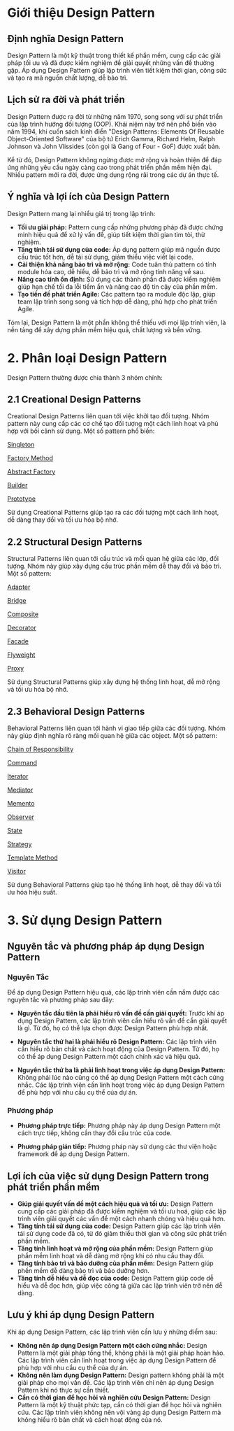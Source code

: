 # Giới thiệu Design Pattern

## Định nghĩa Design Pattern

Design Pattern là một kỹ thuật trong thiết kế phần mềm, cung cấp các giải pháp tối ưu và đã được kiểm nghiệm để giải quyết những vấn đề thường gặp. Áp dụng Design Pattern giúp lập trình viên tiết kiệm thời gian, công sức và tạo ra mã nguồn chất lượng, dễ bảo trì.

## Lịch sử ra đời và phát triển

Design Pattern được ra đời từ những năm 1970, song song với sự phát triển của lập trình hướng đối tượng (OOP). Khái niệm này trở nên phổ biến vào năm 1994, khi cuốn sách kinh điển "Design Patterns: Elements Of Reusable Object-Oriented Software" của bộ tứ Erich Gamma, Richard Helm, Ralph Johnson và John Vlissides (còn gọi là Gang of Four - GoF) được xuất bản.

Kể từ đó, Design Pattern không ngừng được mở rộng và hoàn thiện để đáp ứng những yêu cầu ngày càng cao trong phát triển phần mềm hiện đại. Nhiều pattern mới ra đời, được ứng dụng rộng rãi trong các dự án thực tế.

## Ý nghĩa và lợi ích của Design Pattern

Design Pattern mang lại nhiều giá trị trong lập trình:

- **Tối ưu giải pháp:** Pattern cung cấp những phương pháp đã được chứng minh hiệu quả để xử lý vấn đề, giúp tiết kiệm thời gian tìm tòi, thử nghiệm.
- **Tăng tính tái sử dụng của code:** Áp dụng pattern giúp mã nguồn được cấu trúc tốt hơn, dễ tái sử dụng, giảm thiểu việc viết lại code.
- **Cải thiện khả năng bảo trì và mở rộng:** Code tuân thủ pattern có tính module hóa cao, dễ hiểu, dễ bảo trì và mở rộng tính năng về sau.
- **Nâng cao tính ổn định:** Sử dụng các thành phần đã được kiểm nghiệm giúp hạn chế tối đa lỗi tiềm ẩn và nâng cao độ tin cậy của phần mềm.
- **Tạo tiền đề phát triển Agile:** Các pattern tạo ra module độc lập, giúp team lập trình song song và tích hợp dễ dàng, phù hợp cho phát triển Agile.

Tóm lại, Design Pattern là một phần không thể thiếu với mọi lập trình viên, là nền tảng để xây dựng phần mềm hiệu quả, chất lượng và bền vững.

# 2. Phân loại Design Pattern

Design Pattern thường được chia thành 3 nhóm chính:

## 2.1 Creational Design Patterns

Creational Design Patterns liên quan tới việc khởi tạo đối tượng. Nhóm pattern này cung cấp các cơ chế tạo đối tượng một cách linh hoạt và phù hợp với bối cảnh sử dụng. Một số pattern phổ biến:

[Singleton](Singleton.md)

[Factory Method](Factory-Method.md)

[Abstract Factory](Abstract-Factory.md)

[Builder](Builder.md)

[Prototype](Prototype.md)

Sử dụng Creational Patterns giúp tạo ra các đối tượng một cách linh hoạt, dễ dàng thay đổi và tối ưu hóa bộ nhớ.
## 2.2 Structural Design Patterns

Structural Patterns liên quan tới cấu trúc và mối quan hệ giữa các lớp, đối tượng. Nhóm này giúp xây dựng cấu trúc phần mềm dễ thay đổi và bảo trì. Một số pattern:

[Adapter](Adapter.md)

[Bridge](Bridge.md)

[Composite](Composite.md)

[Decorator](Decorator.md)

[Facade](Facade.md)

[Flyweight](Flyweight.md)

[Proxy](Proxy.md)

Sử dụng Structural Patterns giúp xây dựng hệ thống linh hoạt, dễ mở rộng và tối ưu hóa bộ nhớ.

## 2.3 Behavioral Design Patterns

Behavioral Patterns liên quan tới hành vi giao tiếp giữa các đối tượng. Nhóm này giúp định nghĩa rõ ràng mối quan hệ giữa các object. Một số pattern:

[Chain of Responsibility](Chain-Of-Responsibility.md)

[Command](Command.md)

[Iterator](Iterator.md)

[Mediator](Mediator.md)

[Memento](Memento.md)

[Observer](Observer.md)

[State](State.md)

[Strategy](Strategy.md)

[Template Method](Template-Method.md)

[Visitor](Visitor.md)

Sử dụng Behavioral Patterns giúp tạo hệ thống linh hoạt, dễ thay đổi và tối ưu hóa hiệu suất.

# 3. Sử dụng Design Pattern

## Nguyên tắc và phương pháp áp dụng Design Pattern

### Nguyên Tắc

Để áp dụng Design Pattern hiệu quả, các lập trinh viên cần nắm được các nguyên tắc và phương pháp sau đây:

- **Nguyên tắc đầu tiên là phải hiểu rõ vấn đề cần giải quyết:** Trước khi áp dụng Design Pattern, các lập trinh viên cần hiểu rõ vấn đề cần giải quyết là gì. Từ đó, họ có thể lựa chọn được Design Pattern phù hợp nhất.

- **Nguyên tắc thứ hai là phải hiểu rõ Design Pattern:** Các lập trình viên cần hiểu rõ bản chất và cách hoạt động của Design Pattern. Từ đó, họ có thể áp dụng Design Pattern một cách chính xác và hiệu quả.

- **Nguyên tắc thứ ba là phải linh hoạt trong việc áp dụng Design Pattern:** Không phải lúc nào cũng có thể áp dụng Design Pattern một cách cứng nhắc. Các lập trình viên cần linh hoạt trong việc áp dụng Design Pattern để phù hợp với nhu cầu cụ thể của dự án.

### Phương pháp

- **Phương pháp trực tiếp:** Phương pháp này áp dụng Design Pattern một cách trực tiếp, không cần thay đổi cấu trúc của code.

- **Phương pháp gián tiếp:** Phương pháp này sử dụng các thư viện hoặc framework để áp dụng Design Pattern.


## Lợi ích của việc sử dụng Design Pattern trong phát triển phần mềm

- **Giúp giải quyết vấn đề một cách hiệu quả và tối ưu:** Design Pattern cung cấp các giải pháp đã được kiểm nghiệm và tối ưu hoá, giúp các lập trình viên giải quyết các vấn đề một cách nhanh chóng và hiệu quả hơn.
- **Tăng tính tái sử dụng của code:** Design Pattern giúp các lập trình viên tái sử dụng code đã có, từ đó giảm thiểu thời gian và công sức phát triển phần mềm.
- **Tăng tính linh hoạt và mở rộng của phần mềm:** Design Pattern giúp phần mềm linh hoạt và dễ dàng mở rộng khi có nhu cầu thay đổi.
- **Tăng tính bảo trì và bảo dưỡng của phần mềm:** Design Pattern giúp phền mềm dễ dàng bảo trì và bảo dưỡng hơn.
- **Tăng tính dễ hiểu và dễ đọc của code:** Design Pattern giúp code dễ hiểu và dễ đọc hơn, giúp việc công tá giữa các lập trình viên trở nên dễ dàng.

## Lưu ý khi áp dụng Design Pattern

Khi áp dụng Design Pattern, các lập trình viên cần lưu ý những điểm sau:

- **Không nên áp dụng Design Pattern một cách cứng nhắc:** Design Pattern là một giải pháp tổng thể, không phải là một giải pháp hoàn hảo. Các lập trình viên cần linh hoạt trong việc áp dụng Design Pattern để phù hợp với nhu cầu cụ thể của dự án.
- **Không nên làm dụng Design Pattern:** Design pattern không phải là một giải pháp cho mọi vấn đề. Các lập trình viên chỉ nên áp dụng Design Pattern khi nó thực sự cần thiết.
- **Cần có thời gian để học hỏi và nghiên cứu Design Pattern:** Design Pattern là một kỹ thuật phức tạp, cần có thời gian để học hỏi và nghiên cứu. Các lập trình viên không nên vội vàng áp dụng Design Pattern mà không hiểu rõ bản chất và cách hoạt động của nó.
